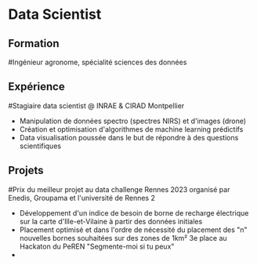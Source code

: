 # Data Scientist

## Formation
#Ingénieur agronome, spécialité sciences des données

## Expérience
#Stagiaire data scientist @ INRAE & CIRAD Montpellier
- Manipulation de données spectro (spectres NIRS) et d'images (drone) 
- Création et optimisation d'algorithmes de machine learning prédictifs
- Data visualisation poussée dans le but de répondre à des questions scientifiques

## Projets
#Prix du meilleur projet au data challenge Rennes 2023 
organisé par Enedis, Groupama et l'université de Rennes 2
- Développement d'un indice de besoin de borne de recharge électrique sur la carte d'Ille-et-Vilaine à partir des données initiales
- Placement optimisé et dans l'ordre de nécessité du placement des "n" nouvelles bornes souhaitées sur des zones de 1km²
3e place au Hackaton du PeREN "Segmente-moi si tu peux"
-
